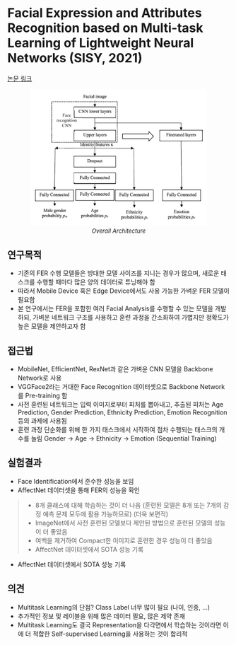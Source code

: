 # Facial Expression and Attributes Recognition based on Multi-task Learning of Lightweight Neural Networks (SISY, 2021)

[논문 링크](https://ieeexplore.ieee.org/abstract/document/9582508)

<p align="center">
    <img width="400" alt='fig1' src="./img/13_08_01.png?raw=true"></br>
    <em><font size=2>Overall Architecture</font></em>
</p>

## 연구목적
- 기존의 FER 수행 모델들은 방대한 모델 사이즈를 지니는 경우가 많으며, 새로운 태스크를 수행할 때마다 많은 양의 데이터로 튜닝해야 함 
- 따라서 Mobile Device 혹은 Edge Device에서도 사용 가능한 가벼운 FER 모델이 필요함 
- 본 연구에서는 FER을 포함한 여러 Facial Analysis를 수행할 수 있는 모델을 개발하되, 가벼운 네트워크 구조를 사용하고 훈련 과정을 간소화하여 가볍지만 정확도가 높은 모델을 제안하고자 함 

## 접근법
- MobileNet, EfficientNet, RexNet과 같은 가벼운 CNN 모델을 Backbone Network로 사용 
- VGGFace2라는 거대한 Face Recognition 데이터셋으로 Backbone Network를 Pre-training 함 
- 사전 훈련된 네트워크는 입력 이미지로부터 피처를 뽑아내고, 추출된 피처는 Age Prediction, Gender Prediction, Ethnicity Prediction, Emotion Recognition 등의 과제에 사용됨 
- 훈련 과정 단순화를 위해 한 가지 태스크에서 시작하여 점차 수행되는 태스크의 개수를 늘림 
Gender → Age → Ethnicity → Emotion (Sequential Training) 

## 실험결과
- Face Identification에서 준수한 성능을 보임 
- AffectNet 데이터셋을 통해 FER의 성능을 확인 
> - 8개 클래스에 대해 학습하는 것이 더 나음 (훈련된 모델은 8개 또는 7개의 감정 예측 문제 모두에 활용 가능하므로) (더욱 보편적) 
> - ImageNet에서 사전 훈련된 모델보다 제안된 방법으로 훈련된 모델의 성능이 더 좋았음 
> - 여백을 제거하여 Compact한 이미지로 훈련한 경우 성능이 더 좋았음 
> - AffectNet 데이터셋에서 SOTA 성능 기록 
- AffectNet 데이터셋에서 SOTA 성능 기록 

## 의견
- Multitask Learning의 단점? Class Label 너무 많이 필요 (나이, 인종, …) 
- 추가적인 정보 및 레이블을 위해 많은 데이터 필요, 많은 제약 존재 
- Multitask Learning도 결국 Representation을 다각면에서 학습하는 것이라면 이에 더 적합한 Self-supervised Learning을 사용하는 것이 합리적 
